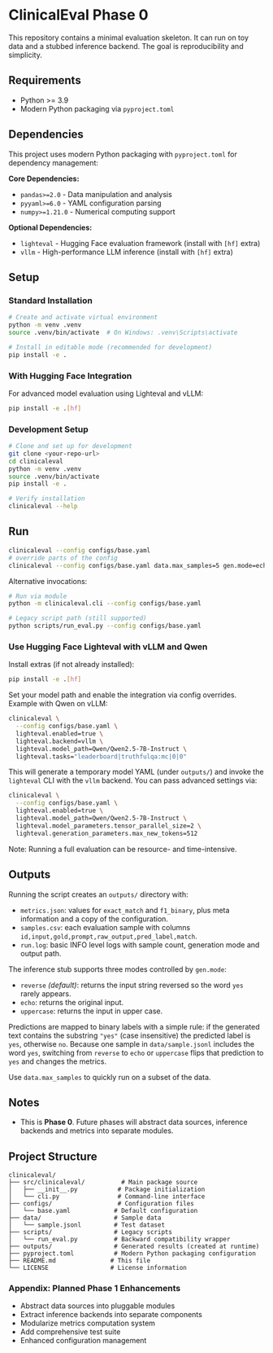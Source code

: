 # ClinicalEval Phase 0

This repository contains a minimal evaluation skeleton. It can run on toy data and a stubbed inference backend. The goal is reproducibility and simplicity.

## Requirements

- Python >= 3.9
- Modern Python packaging via `pyproject.toml`

## Dependencies

This project uses modern Python packaging with `pyproject.toml` for dependency management:

**Core Dependencies:**
- `pandas>=2.0` - Data manipulation and analysis
- `pyyaml>=6.0` - YAML configuration parsing  
- `numpy>=1.21.0` - Numerical computing support

**Optional Dependencies:**
- `lighteval` - Hugging Face evaluation framework (install with `[hf]` extra)
- `vllm` - High-performance LLM inference (install with `[hf]` extra)

## Setup

### Standard Installation

```bash
# Create and activate virtual environment
python -m venv .venv
source .venv/bin/activate  # On Windows: .venv\Scripts\activate

# Install in editable mode (recommended for development)
pip install -e .
```

### With Hugging Face Integration

For advanced model evaluation using Lighteval and vLLM:

```bash
pip install -e .[hf]
```

### Development Setup

```bash
# Clone and set up for development
git clone <your-repo-url>
cd clinicaleval
python -m venv .venv
source .venv/bin/activate
pip install -e .

# Verify installation
clinicaleval --help
```

## Run

```bash
clinicaleval --config configs/base.yaml
# override parts of the config
clinicaleval --config configs/base.yaml data.max_samples=5 gen.mode=echo
```

Alternative invocations:

```bash
# Run via module
python -m clinicaleval.cli --config configs/base.yaml

# Legacy script path (still supported)
python scripts/run_eval.py --config configs/base.yaml
```

### Use Hugging Face Lighteval with vLLM and Qwen

Install extras (if not already installed):

```bash
pip install -e .[hf]
```

Set your model path and enable the integration via config overrides. Example with Qwen on vLLM:

```bash
clinicaleval \
  --config configs/base.yaml \
  lighteval.enabled=true \
  lighteval.backend=vllm \
  lighteval.model_path=Qwen/Qwen2.5-7B-Instruct \
  lighteval.tasks="leaderboard|truthfulqa:mc|0|0"
```

This will generate a temporary model YAML (under `outputs/`) and invoke the `lighteval` CLI with the `vllm` backend. You can pass advanced settings via:

```bash
clinicaleval \
  --config configs/base.yaml \
  lighteval.enabled=true \
  lighteval.model_path=Qwen/Qwen2.5-7B-Instruct \
  lighteval.model_parameters.tensor_parallel_size=2 \
  lighteval.generation_parameters.max_new_tokens=512
```

Note: Running a full evaluation can be resource- and time-intensive.

## Outputs

Running the script creates an `outputs/` directory with:

- `metrics.json`: values for `exact_match` and `f1_binary`, plus meta information and a copy of the configuration.
- `samples.csv`: each evaluation sample with columns `id,input,gold,prompt,raw_output,pred_label,match`.
- `run.log`: basic INFO level logs with sample count, generation mode and output path.

The inference stub supports three modes controlled by `gen.mode`:

- `reverse` *(default)*: returns the input string reversed so the word `yes` rarely appears.
- `echo`: returns the original input.
- `uppercase`: returns the input in upper case.

Predictions are mapped to binary labels with a simple rule: if the generated text contains the substring `"yes"` (case insensitive) the predicted label is `yes`, otherwise `no`. Because one sample in `data/sample.jsonl` includes the word `yes`, switching from `reverse` to `echo` or `uppercase` flips that prediction to `yes` and changes the metrics.

Use `data.max_samples` to quickly run on a subset of the data.

## Notes

- This is **Phase 0**. Future phases will abstract data sources, inference backends and metrics into separate modules.

## Project Structure

```
clinicaleval/
├── src/clinicaleval/          # Main package source
│   ├── __init__.py           # Package initialization
│   └── cli.py                # Command-line interface
├── configs/                  # Configuration files
│   └── base.yaml            # Default configuration
├── data/                    # Sample data
│   └── sample.jsonl         # Test dataset
├── scripts/                 # Legacy scripts
│   └── run_eval.py          # Backward compatibility wrapper
├── outputs/                 # Generated results (created at runtime)
├── pyproject.toml           # Modern Python packaging configuration
├── README.md               # This file
└── LICENSE                 # License information
```

### Appendix: Planned Phase 1 Enhancements

- Abstract data sources into pluggable modules
- Extract inference backends into separate components  
- Modularize metrics computation system
- Add comprehensive test suite
- Enhanced configuration management
